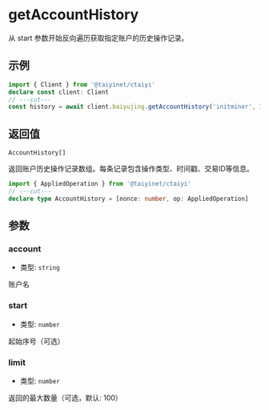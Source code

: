# getAccountHistory

从 start 参数开始反向遍历获取指定账户的历史操作记录。

## 示例

```ts twoslash
import { Client } from '@taiyinet/ctaiyi'
declare const client: Client
// ---cut---
const history = await client.baiyujing.getAccountHistory('initminer', 10, 1)
```

## 返回值

`AccountHistory[]`

返回账户历史操作记录数组。每条记录包含操作类型、时间戳、交易ID等信息。

```ts twoslash
import { AppliedOperation } from '@taiyinet/ctaiyi'
// ---cut---
declare type AccountHistory = [nonce: number, op: AppliedOperation]
```

## 参数

### account

- 类型: `string`

账户名

### start

- 类型: `number`

起始序号（可选）

### limit

- 类型: `number`

返回的最大数量（可选，默认: 100）
